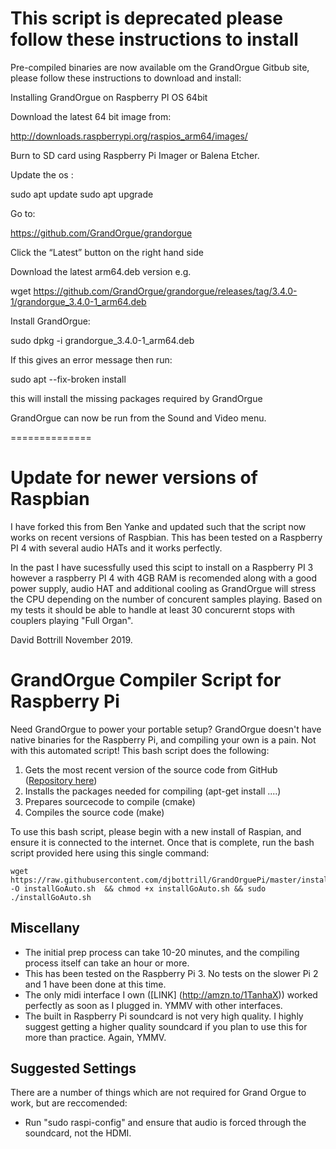This script is deprecated please follow these instructions to install
==============

Pre-compiled binaries are now available om the GrandOrgue Gitbub site, please follow these instructions to download and install:

Installing GrandOrgue on Raspberry PI OS 64bit

Download the latest 64 bit image from:

 http://downloads.raspberrypi.org/raspios_arm64/images/

Burn to SD card using Raspberry Pi Imager or Balena Etcher.

Update the os :

sudo apt update
sudo apt upgrade

Go to:

https://github.com/GrandOrgue/grandorgue

Click the “Latest” button on the right hand side

Download the latest arm64.deb version e.g.

wget https://github.com/GrandOrgue/grandorgue/releases/tag/3.4.0-1/grandorgue_3.4.0-1_arm64.deb

Install GrandOrgue:

sudo dpkg -i grandorgue_3.4.0-1_arm64.deb

If this gives an error message then run:

sudo apt --fix-broken install

this will install the missing packages required by GrandOrgue

GrandOrgue can now be run from the Sound and Video menu.

==============




Update for newer versions of Raspbian
==============

I have forked this from Ben Yanke and updated such that the script now works on recent versions of Raspbian. This has been tested on a Raspberry PI 4 with several audio HATs and it works perfectly.

In the past I have sucessfully used this scipt to install on a Raspberry PI 3 however a raspberry PI 4 with 4GB RAM is recomended along with a good power supply, audio HAT and additional cooling as GrandOrgue will stress the CPU depending on the number of concurent samples playing. Based on my tests it should be able to handle at least 30 concurernt stops with couplers playing "Full Organ".

David Bottrill November 2019.





GrandOrgue Compiler Script for Raspberry Pi
==============

Need GrandOrgue to power your portable setup? GrandOrgue doesn't have native binaries for the Raspberry Pi, and compiling your own is a pain. Not with this automated script! This bash script does the following:

1. Gets the most recent version of the source code from GitHub ([Repository here](https://github.com/e9925248/grandorgue))
2. Installs the packages needed for compiling (apt-get install ....)
3. Prepares sourcecode to compile (cmake)
4. Compiles the source code (make)

To use this bash script, please begin with a new install of Raspian, and ensure it is connected to the internet. Once that is complete, run the bash script provided here using this single command:
````
wget https://raw.githubusercontent.com/djbottrill/GrandOrguePi/master/installGoAuto.sh -O installGoAuto.sh  && chmod +x installGoAuto.sh && sudo  ./installGoAuto.sh

````
Miscellany
------------
* The initial prep process can take 10-20 minutes, and the compiling process itself can take an hour or more.
* This has been tested on the Raspberry Pi 3. No tests on the slower Pi 2 and 1 have been done at this time.
* The only midi interface I own ([LINK] (http://amzn.to/1TanhaX)) worked perfectly as soon as I plugged in. YMMV with other interfaces.
* The built in Raspberry Pi soundcard is not very high quality. I highly suggest getting a higher quality soundcard if you plan to use this for more than practice. Again, YMMV.

Suggested Settings
-------------

There are a number of things which are not required for Grand Orgue to work, but are reccomended:
* Run "sudo raspi-config" and ensure that audio is forced through the soundcard, not the HDMI.

